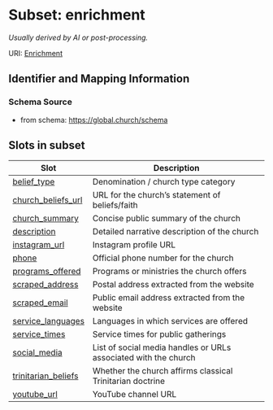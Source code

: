 # Subset: enrichment 


_Usually derived by AI or post-processing._



URI: [Enrichment](Enrichment.md)




## Identifier and Mapping Information







### Schema Source


* from schema: https://global.church/schema




















        


        


        



        






        







        




        






        

        


        

        


        




        





        









## Slots in subset

| Slot | Description |
| --- | --- |
| [belief_type](belief_type.md) | Denomination / church type category |
| [church_beliefs_url](church_beliefs_url.md) | URL for the church’s statement of beliefs/faith |
| [church_summary](church_summary.md) | Concise public summary of the church |
| [description](description.md) | Detailed narrative description of the church |
| [instagram_url](instagram_url.md) | Instagram profile URL |
| [phone](phone.md) | Official phone number for the church |
| [programs_offered](programs_offered.md) | Programs or ministries the church offers |
| [scraped_address](scraped_address.md) | Postal address extracted from the website |
| [scraped_email](scraped_email.md) | Public email address extracted from the website |
| [service_languages](service_languages.md) | Languages in which services are offered |
| [service_times](service_times.md) | Service times for public gatherings |
| [social_media](social_media.md) | List of social media handles or URLs associated with the church |
| [trinitarian_beliefs](trinitarian_beliefs.md) | Whether the church affirms classical Trinitarian doctrine |
| [youtube_url](youtube_url.md) | YouTube channel URL |



